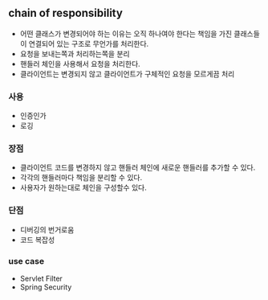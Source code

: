 ## chain of responsibility

* 어떤 클래스가 변경되어야 하는 이유는 오직 하나여야 한다는 책임을 가진 클래스들이 연결되어 있는 구조로 무언가를 처리한다.
* 요청을 보내는쪽과 처리하는쪽을 분리
* 핸들러 체인을 사용해서 요청을 처리한다.
* 클라이언트는 변경되지 않고 클라이언트가 구체적인 요청을 모르게끔 처리

### 사용

* 인증인가
* 로깅

### 장점

* 클라이언트 코드를 변경하지 않고 핸들러 체인에 새로운 핸들러를 추가할 수 있다.
* 각각의 핸들러마다 책임을 분리할 수 있다.
* 사용자가 원하는대로 체인을 구성할수 있다.

### 단점

* 디버깅의 번거로움
* 코드 복잡성

### use case

* Servlet Filter
* Spring Security